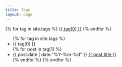 ```yaml
---
title: Tags
layout: page
---
```


<div id='tag_cloud'>
{% for tag in site.tags %}
<a href="#{{ tag[0] }}" title="{{ tag[0] }}" rel="{{ tag[1].size }}">{{ tag[0] }}</a>
{% endfor %}
</div>
<ul class="listing">
{% for tag in site.tags %}
  <li class="listing-seperator" id="{{ tag[0] }}">{{ tag[0] }}</li>
{% for post in tag[1] %}
  <li class="listing-item">
  <span class="time">{{ post.date | date:"%Y-%m-%d" }}</span>
  <a href="{{ post.url }}" title="{{ post.title }}">{{ post.title }}</a>
  </li>
{% endfor %}
{% endfor %}
</ul>
<!-- <script src="/media/js/jquery.tagcloud.js" type="text/javascript" charset="utf-8"></script> 
<script type="text/javascript">
$.fn.tagcloud.defaults = {
    size: {start: 1, end: 1, unit: 'em'},
      color: {start: '#f8e0e6', end: '#ff3333'}
};
$(function () {
    $('#tag_cloud a').tagcloud();
});
</script> -->
